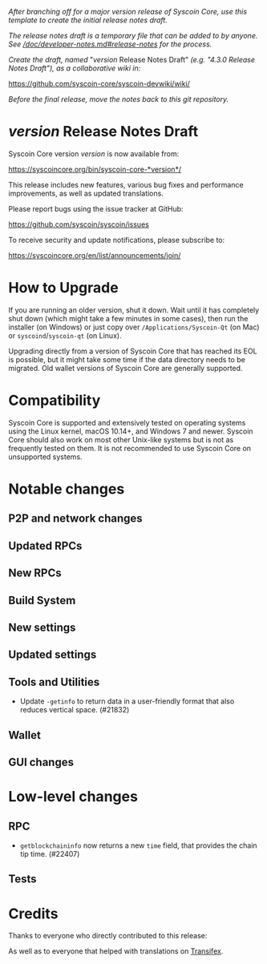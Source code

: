 *After branching off for a major version release of Syscoin Core, use this
template to create the initial release notes draft.*

*The release notes draft is a temporary file that can be added to by anyone. See
[/doc/developer-notes.md#release-notes](/doc/developer-notes.md#release-notes)
for the process.*

*Create the draft, named* "*version* Release Notes Draft"
*(e.g. "4.3.0 Release Notes Draft"), as a collaborative wiki in:*

https://github.com/syscoin-core/syscoin-devwiki/wiki/

*Before the final release, move the notes back to this git repository.*

*version* Release Notes Draft
===============================

Syscoin Core version *version* is now available from:

  <https://syscoincore.org/bin/syscoin-core-*version*/>

This release includes new features, various bug fixes and performance
improvements, as well as updated translations.

Please report bugs using the issue tracker at GitHub:

  <https://github.com/syscoin/syscoin/issues>

To receive security and update notifications, please subscribe to:

  <https://syscoincore.org/en/list/announcements/join/>

How to Upgrade
==============

If you are running an older version, shut it down. Wait until it has completely
shut down (which might take a few minutes in some cases), then run the
installer (on Windows) or just copy over `/Applications/Syscoin-Qt` (on Mac)
or `syscoind`/`syscoin-qt` (on Linux).

Upgrading directly from a version of Syscoin Core that has reached its EOL is
possible, but it might take some time if the data directory needs to be migrated. Old
wallet versions of Syscoin Core are generally supported.

Compatibility
==============

Syscoin Core is supported and extensively tested on operating systems
using the Linux kernel, macOS 10.14+, and Windows 7 and newer.  Syscoin
Core should also work on most other Unix-like systems but is not as
frequently tested on them.  It is not recommended to use Syscoin Core on
unsupported systems.

Notable changes
===============

P2P and network changes
-----------------------

Updated RPCs
------------

New RPCs
--------

Build System
------------

New settings
------------

Updated settings
----------------

Tools and Utilities
-------------------

- Update `-getinfo` to return data in a user-friendly format that also reduces vertical space. (#21832)

Wallet
------

GUI changes
-----------

Low-level changes
=================

RPC
---

- `getblockchaininfo` now returns a new `time` field, that provides the chain tip time. (#22407)

Tests
-----

Credits
=======

Thanks to everyone who directly contributed to this release:


As well as to everyone that helped with translations on
[Transifex](https://www.transifex.com/syscoin/syscoin/).
